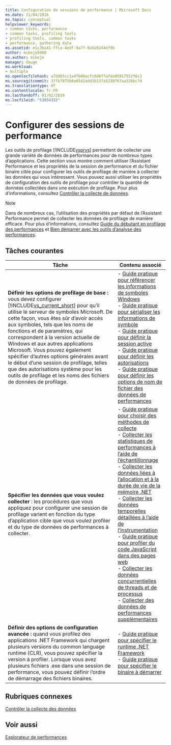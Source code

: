 ```yaml
---
title: Configuration de sessions de performance | Microsoft Docs
ms.date: 11/04/2016
ms.topic: conceptual
helpviewer_keywords:
- common tasks, performance
- common tasks, profiling tools
- profiling tools, common tasks
- performance, gathering data
ms.assetid: e1c3ba41-ffca-4edf-9a7f-8a5a9244ef9b
author: mikejo5000
ms.author: mikejo
manager: douge
ms.workload:
- multiple
ms.openlocfilehash: a7dd85cc1a4fb00acfc6d6f7afde05917552f6c2
ms.sourcegitcommit: 37fb7075b0a65d2add3b137a5230767aa3266c74
ms.translationtype: HT
ms.contentlocale: fr-FR
ms.lasthandoff: 01/02/2019
ms.locfileid: "53854332"
---
```

# <a name="configure-performance-sessions"></a>Configurer des sessions de performance
Les outils de profilage [!INCLUDE[vsprvs](../code-quality/includes/vsprvs_md.md)] permettent de collecter une grande variété de données de performances pour de nombreux types d’applications. Cette section vous montre comment utiliser l’Assistant Performance et les propriétés de la session de performance et du fichier binaire cible pour configurer les outils de profilage de manière à collecter les données qui vous intéressent. Vous pouvez aussi utiliser les propriétés de configuration des outils de profilage pour contrôler la quantité de données collectées dans une exécution de profilage. Pour plus d’informations, consultez [Contrôler la collecte de données](../profiling/controlling-data-collection.md).  
  
> [!NOTE]
>  Dans de nombreux cas, l’utilisation des propriétés par défaut de l’Assistant Performance permet de collecter les données de profilage de manière efficace. Pour plus d’informations, consultez [Guide du débutant en profilage des performances](../profiling/beginners-guide-to-performance-profiling.md) et [Bien démarrer avec les outils d’analyse des performances](../profiling/getting-started-with-performance-tools.md).  
  
## <a name="common-tasks"></a>Tâches courantes
  
| Tâche | Contenu associé |
| - | - |
| **Définir les options de profilage de base :** vous devez configurer [!INCLUDE[vs_current_short](../code-quality/includes/vs_current_short_md.md)] pour qu’il utilise le serveur de symboles Microsoft. De cette façon, vous êtes sûr d’avoir accès aux symboles, tels que les noms de fonctions et de paramètres, qui correspondent à la version actuelle de Windows et aux autres applications Microsoft. Vous pouvez également spécifier d’autres options générales avant le début d’une session de profilage, telles que des autorisations système pour les outils de profilage et les noms des fichiers de données de profilage. | -   [Guide pratique pour référencer les informations de symboles Windows](../profiling/how-to-reference-windows-symbol-information.md)<br />-   [Guide pratique pour sérialiser les informations de symbole](../profiling/how-to-serialize-symbol-information.md)<br />-   [Guide pratique pour définir la session active](../profiling/how-to-set-the-current-session.md)<br />-   [Guide pratique pour définir les autorisations](../profiling/how-to-set-permissions.md)<br />-   [Guide pratique pour définir les options de nom de fichier des données de performances](../profiling/how-to-set-performance-data-file-name-options.md) |
| **Spécifier les données que vous voulez collecter** : les procédures que vous appliquez pour configurer une session de profilage varient en fonction du type d’application cible que vous voulez profiler et du type de données de performances à collecter. | -   [Guide pratique pour choisir des méthodes de collecte](../profiling/how-to-choose-collection-methods.md)<br />-   [Collecter les statistiques de performances à l’aide de l’échantillonnage](../profiling/collecting-performance-statistics-by-using-sampling.md)<br />-   [Collecter les données liées à l’allocation et à la durée de vie de la mémoire .NET](../profiling/collecting-dotnet-memory-allocation-and-lifetime-data.md)<br />-   [Collecter les données temporelles détaillées à l’aide de l’instrumentation](../profiling/collecting-detailed-timing-data-by-using-instrumentation.md)<br />-   [Guide pratique pour profiler du code JavaScript dans des pages web](../profiling/how-to-profile-javascript-code-in-web-pages.md)<br />-   [Collecter les données concurrentielles de threads et de processus](../profiling/collecting-thread-and-process-concurrency-data.md)<br />-   [Collecter des données de performances supplémentaires](../profiling/collecting-additional-performance-data.md) |
| **Définir des options de configuration avancée :** quand vous profilez des applications .NET Framework qui chargent plusieurs versions du common language runtime (CLR), vous pouvez spécifier la version à profiler. Lorsque vous avez plusieurs fichiers .exe dans une session de performance, vous pouvez définir l’ordre de démarrage des fichiers binaires. | -   [Guide pratique pour spécifier le runtime .NET Framework](../profiling/how-to-specify-the-dotnet-framework-runtime.md)<br />-   [Guide pratique pour spécifier le binaire à démarrer](../profiling/how-to-specify-the-binary-to-start.md) |
  
## <a name="related-sections"></a>Rubriques connexes  
 [Contrôler la collecte des données](../profiling/controlling-data-collection.md)  
  
## <a name="see-also"></a>Voir aussi  
 [Explorateur de performances](../profiling/performance-explorer.md)